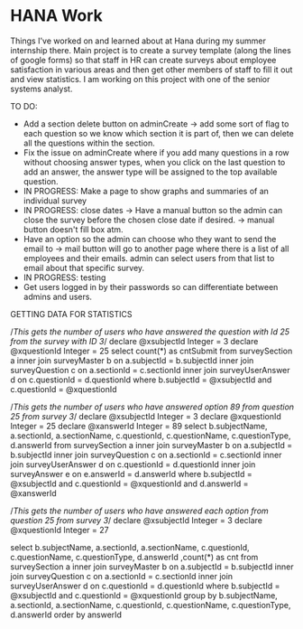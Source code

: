 # HANA Work
Things I've worked on and learned about at Hana during my summer internship there.
Main project is to create a survey template (along the lines of google forms) so that staff in HR can create surveys about employee satisfaction in various areas and then get other members of staff to fill it out and view statistics. I am working on this project with one of the senior systems analyst.

TO DO:
- Add a section delete button on adminCreate -> add some sort of flag to each question so we know which section it is part of, then we can delete all the questions within the section.
- Fix the issue on adminCreate where if you add many questions in a row without choosing answer types, when you click on the last question to add an answer, the answer type will be assigned to the top available question.
- IN PROGRESS: Make a page to show graphs and summaries of an individual survey
- IN PROGRESS: close dates
		-> Have a manual button so the admin can close the survey before the chosen close date if desired.
		-> manual button doesn't fill box atm.
- Have an option so the admin can choose who they want to send the email to -> mail button will go to another page where there is a list of all employees and their emails. admin can select users from that list to email about that specific survey.
- IN PROGRESS: testing
- Get users logged in by their passwords so can differentiate between admins and users.

GETTING DATA FOR STATISTICS

/*This gets the number of users who have answered the question with Id 25 from the survey with ID 3*/
declare @xsubjectId Integer = 3
declare @xquestionId Integer = 25
select count(*) as cntSubmit
	from surveySection a
	inner join surveyMaster b on a.subjectId = b.subjectId
	inner join surveyQuestion c on a.sectionId = c.sectionId
	inner join surveyUserAnswer d on c.questionId = d.questionId
	where b.subjectId = @xsubjectId and c.questionId = @xquestionId
	
/*This gets the number of users who have answered option 89 from question 25 from survey 3*/
declare @xsubjectId Integer = 3
declare @xquestionId Integer = 25
declare @xanswerId Integer = 89
select b.subjectName, a.sectionId, a.sectionName, c.questionId, c.questionName, c.questionType, d.answerId
	from surveySection a
	inner join surveyMaster b on a.subjectId = b.subjectId
	inner join surveyQuestion c on a.sectionId = c.sectionId
	inner join surveyUserAnswer d on c.questionId = d.questionId
	inner join surveyAnswer e on e.answerId = d.answerId
	where b.subjectId = @xsubjectId and c.questionId = @xquestionId and d.answerId = @xanswerId
	
/*This gets the number of users who have answered each option from question 25 from survey 3*/
declare @xsubjectId Integer = 3
declare @xquestionId Integer = 27

select b.subjectName, a.sectionId, a.sectionName, c.questionId, c.questionName, c.questionType, d.answerId
,count(*)  as cnt
	from surveySection a
	inner join surveyMaster b on a.subjectId = b.subjectId
	inner join surveyQuestion c on a.sectionId = c.sectionId
	inner join surveyUserAnswer d on c.questionId = d.questionId
	where b.subjectId = @xsubjectId and c.questionId = @xquestionId
	group by b.subjectName, a.sectionId, a.sectionName, c.questionId, c.questionName, c.questionType, d.answerId
	order by answerId
	